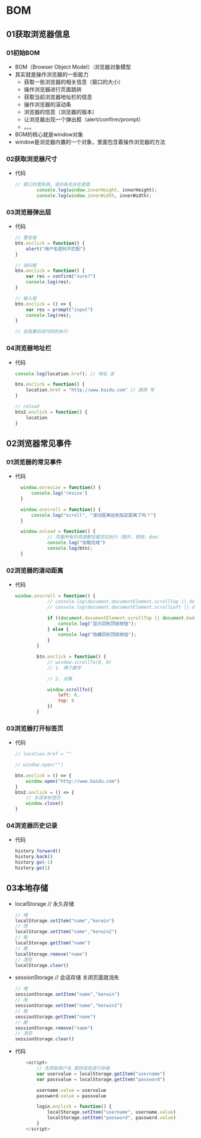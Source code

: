 # BOM

## 01获取浏览器信息

### 01初始BOM

- BOM（Browser Object Model）:浏览器对象模型
- 其实就是操作浏览器的一些能力
  - 获取一些浏览器的相关信息（窗口的大小）
  - 操作浏览器进行页面跳转
  - 获取当前浏览器地址栏的信息
  - 操作浏览器的滚动条
  - 浏览器的信息（浏览器的版本）
  - 让浏览器出现一个弹出框（alert/confirm/prompt）
  - 。。。
- BOM的核心就是window对象
- window是浏览器内置的一个对象，里面包含着操作浏览器的方法

### 02获取浏览器尺寸

- 代码

  ```js
  // 窗口的宽和高，滚动条也会在里面
          console.log(window.innerHeight, innerHeight);
          console.log(window.innerWidth, innerWidth);
  ```

### 03浏览器弹出层

- 代码

  ```js
  // 警告框
  btn.onclick = function() {
      alert("用户名密码不匹配")
  }
  
  // 询问框
  btn.onclick = function() {
      var res = confirm("sure?")
      console.log(res);
  }
  
  // 输入框
  btn.onclick = () => {
      var res = prompt("input")
      console.log(res);
  }
  
  // 会阻塞后续代码的执行
  ```

### 04浏览器地址栏

- 代码

  ```js
  console.log(location.href); // 地址 读
  
  btn.onclick = function() {
      location.href = "http://www.baidu.com" // 跳转 写
  }
  
  // reload
  btn2.onclick = function() {
      location
  }
  ```

## 02浏览器常见事件

### 01浏览器的常见事件

- 代码

  ```js
    window.onresize = function() {
        console.log('resize')
    }
  
    window.onscroll = function() {
        console.log("scroll", "滚动距离达到指定距离了吗？")
    }
  
    window.onload = function() {
              // 页面所有的资源都加载完后执行（图片，视频，dom）
              console.log("加载完成")
              console.log(btn);
    }
  ```

### 02浏览器的滚动距离

- 代码

  ```js
  window.onscroll = function() {
              // console.log(document.documentElement.scrollTop || document.body.scrollTop)
              // console.log(document.documentElement.scrollLeft || document.body.scrollLeft)
  
              if ((document.documentElement.scrollTop || document.body.scrollTop) > 100) {
                  console.log("显示回到顶部按钮");
              } else {
                  console.log("隐藏回到顶部按钮");
              }
          }
  
          btn.onclick = function() {
              // window.scrollTo(0, 0)
              // 1. 两个数字
  
              // 2. 对象
  
              window.scrollTo({
                  left: 0,
                  top: 0
              })
          }
  ```

### 03浏览器打开标签页

- 代码

  ```js
  // location.href = ""
  
  // window.open("")
  
  btn.onclick = () => {
      window.open("http://www.baidu.com")
  }
  btn2.onclick = () => {
      // 关闭本标签页
      window.close()
  }
  ```

### 04浏览器历史记录

- 代码

  ```js
  history.forward()
  history.back()
  history.go(-1)
  history.go(1)
  ```

## 03本地存储

- localStorage // 永久存储 

  ```js
  // 增
  localStorage.setItem("name","kerwin")
  // 改
  localStorage.setItem("name","kerwin2")
  // 取
  localStorage.getItem("name")
  // 删
  localStorage.remove("name")
  // 清空
  localStorage.clear()
  ```

  

- sessionStorage // 会话存储 关闭页面就消失

  ```js
  // 增
  sessionStorage.setItem("name","kerwin")
  // 改
  sessionStorage.setItem("name","kerwin2")
  // 取
  sessionStorage.getItem("name")
  // 删
  sessionStorage.remove("name")
  // 清空
  sessionStorage.clear()
  ```

- 代码

  ```js
      <script>
          // 先获取用户名 密码信息进行存储
          var uservalue = localStorage.getItem("username")
          var passvalue = localStorage.getItem("password")
  
          username.value = uservalue
          password.value = passvalue
  
          login.onclick = function() {
              localStorage.setItem("username", username.value)
              localStorage.setItem("password", password.value)
          }
      </script>
  ```

  

  

  ## 

